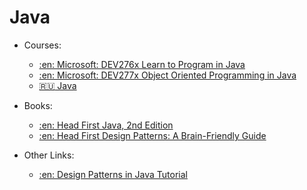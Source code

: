 # Java

* Courses:
  * [:en: Microsoft: DEV276x Learn to Program in Java](https://www.edx.org/course/learn-program-java-microsoft-dev276x-0)
  * [:en: Microsoft: DEV277x Object Oriented Programming in Java](https://www.edx.org/course/object-oriented-programming-java-microsoft-dev277x-0)
  * [:ru: Java](https://stepik.org/course/187/syllabus)

* Books:
  * [:en: Head First Java, 2nd Edition](http://a.co/gVsZXhX)
  * [:en: Head First Design Patterns: A Brain-Friendly Guide](http://a.co/5nyCxRI)

* Other Links:
  * [:en: Design Patterns in Java Tutorial](https://www.tutorialspoint.com/design_pattern/index.htm)


